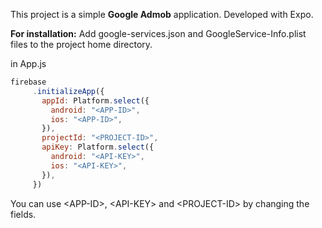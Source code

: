 This project is a simple **Google Admob** application. Developed with Expo.

**For installation:**
Add google-services.json and GoogleService-Info.plist files to the project home directory.

in App.js
```jsx
firebase
     .initializeApp({
       appId: Platform.select({
         android: "<APP-ID>",
         ios: "<APP-ID>",
       }),
       projectId: "<PROJECT-ID>",
       apiKey: Platform.select({
         android: "<API-KEY>",
         ios: "<API-KEY>",
       }),
     })
```
You can use \<APP-ID>, \<API-KEY> and \<PROJECT-ID> by changing the fields.